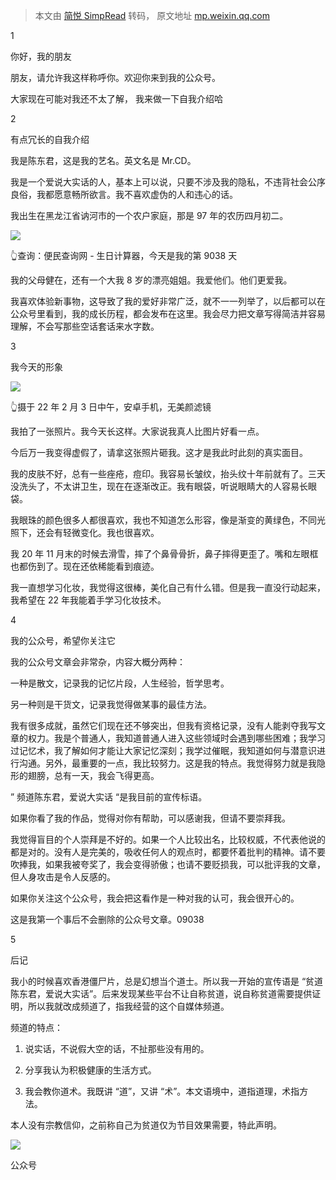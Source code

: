 > 本文由 [简悦 SimpRead](http://ksria.com/simpread/) 转码， 原文地址 [mp.weixin.qq.com](https://mp.weixin.qq.com/s/qsYB5qMhk63YyHWNu-QTEg)

1

你好，我的朋友

朋友，请允许我这样称呼你。欢迎你来到我的公众号。

  

大家现在可能对我还不太了解， 我来做一下自我介绍哈

  

2

有点冗长的自我介绍

我是陈东君，这是我的艺名。英文名是 Mr.CD。

  

我是一个爱说大实话的人，基本上可以说，只要不涉及我的隐私，不违背社会公序良俗，我都愿意畅所欲言。我不喜欢虚伪的人和违心的话。

  

我出生在黑龙江省讷河市的一个农户家庭，那是 97 年的农历四月初二。

  

![](https://mmbiz.qpic.cn/mmbiz_png/yLOBFFd58jYibo8YEqrYUCaooM0I0ERh2H5SleNGwDHmCexbEkqskibO72TxHZuYfzvJ05UsAffMF8STGSH3SCYQ/640?wx_fmt=png)  

👆查询：便民查询网 - 生日计算器，今天是我的第 9038 天  

我的父母健在，还有一个大我 8 岁的漂亮姐姐。我爱他们。他们更爱我。

我喜欢体验新事物，这导致了我的爱好非常广泛，就不一一列举了，以后都可以在公众号里看到，我的成长历程，都会发布在这里。我会尽力把文章写得简洁并容易理解，不会写那些空话套话来水字数。

3

我今天的形象

![](https://mmbiz.qpic.cn/mmbiz_jpg/yLOBFFd58jYibo8YEqrYUCaooM0I0ERh2pjATOBfhCODwAmibo4muPFPkFt4RPqjgHva6l0cnV9ldBy51FKlSmMg/640?wx_fmt=jpeg)

👆摄于 22 年 2 月 3 日中午，安卓手机，无美颜滤镜

我拍了一张照片。我今天长这样。大家说我真人比图片好看一点。

  

今后万一我变得虚假了，请拿这张照片砸我。这才是我此时此刻的真实面目。

  

我的皮肤不好，总有一些痤疮，痘印。我容易长皱纹，抬头纹十年前就有了。三天没洗头了，不太讲卫生，现在在逐渐改正。我有眼袋，听说眼睛大的人容易长眼袋。

  

我眼珠的颜色很多人都很喜欢，我也不知道怎么形容，像是渐变的黄绿色，不同光照下，还会有轻微变化。我也很喜欢。  

  

我 20 年 11 月末的时候去滑雪，摔了个鼻骨骨折，鼻子摔得更歪了。嘴和左眼框也都伤到了。现在还依稀能看到痕迹。  

  

我一直想学习化妆，我觉得这很棒，美化自己有什么错。但是我一直没行动起来，我希望在 22 年我能着手学习化妆技术。  

4

我的公众号，希望你关注它

我的公众号文章会非常杂，内容大概分两种：

  

一种是散文，记录我的记忆片段，人生经验，哲学思考。

  

另一种则是干货文，记录我觉得做某事的最佳方法。

  

我有很多成就，虽然它们现在还不够突出，但我有资格记录，没有人能剥夺我写文章的权力。我是个普通人，我知道普通人进入这些领域时会遇到哪些困难；我学习过记忆术，我了解如何才能让大家记忆深刻；我学过催眠，我知道如何与潜意识进行沟通。另外，最重要的一点，我比较努力。这是我的特点。我觉得努力就是我隐形的翅膀，总有一天，我会飞得更高。

  

” 频道陈东君，爱说大实话 “是我目前的宣传标语。  

  

如果你看了我的作品，觉得对你有帮助，可以感谢我，但请不要崇拜我。

  

我觉得盲目的个人崇拜是不好的。如果一个人比较出名，比较权威，不代表他说的都是对的。没有人是完美的，吸收任何人的观点时，都要怀着批判的精神。请不要吹捧我，如果我被夸奖了，我会变得骄傲；也请不要贬损我，可以批评我的文章，但人身攻击是令人反感的。

如果你关注这个公众号，我会把这看作是一种对我的认可，我会很开心的。

这是我第一个事后不会删除的公众号文章。09038

5

后记

我小的时候喜欢香港僵尸片，总是幻想当个道士。所以我一开始的宣传语是 “贫道陈东君，爱说大实话”。后来发现某些平台不让自称贫道，说自称贫道需要提供证明，所以我就改成频道了，指我经营的这个自媒体频道。

  

频道的特点：

  

1. 说实话，不说假大空的话，不扯那些没有用的。  

  

2. 分享我认为积极健康的生活方式。

  

3. 我会教你道术。我既讲 “道”，又讲 “术”。本文语境中，道指道理，术指方法。

  

本人没有宗教信仰，之前称自己为贫道仅为节目效果需要，特此声明。

![](https://mmbiz.qpic.cn/mmbiz_png/b96CibCt70iaZEGn5b7odL7EkjBrdMksVEibGibTd6asp8mHqyWTXzF8lyicCjDicIiaXg5ou90A90vdQK32hfyQaCbpg/640?wx_fmt=png)

公众号
